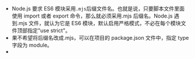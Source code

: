 - Node.js 要求 ES6 模块采用`.mjs`后缀文件名。也就是说，只要脚本文件里面使用 import 或者 export 命令，那么就必须采用.mjs 后缀名。Node.js 遇到.mjs 文件，就认为它是 ES6 模块，默认启用严格模式，不必在每个模块文件顶部指定"use strict"。
- 果不希望将后缀名改成.mjs，可以在项目的 package.json 文件中，指定 type 字段为 module。
-
